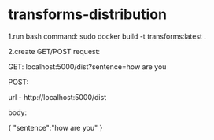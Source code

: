 # transforms-distribution

1.run bash command: sudo docker build -t transforms:latest .

2.create GET/POST request:

GET:
localhost:5000/dist?sentence=how are you

POST:

url - http://localhost:5000/dist

body:

{
"sentence":"how are you"
}
